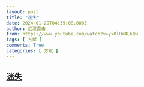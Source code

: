 ```yaml
---
layout: post
title: "迷失"
date: 2024-01-29T04:39:08.000Z
author: 武汉直击
from: https://www.youtube.com/watch?v=yx0lHW4L68w
tags: [ 方斌 ]
comments: True
categories: [ 方斌 ]
---
```

<!--1706503148000-->
[迷失](https://www.youtube.com/watch?v=yx0lHW4L68w)
------

<div>

</div>
